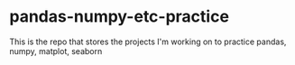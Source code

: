 # pandas-numpy-etc-practice
This is the repo that stores the projects I'm working on to practice pandas, numpy, matplot, seaborn
